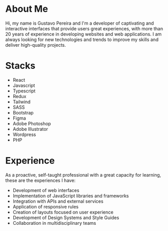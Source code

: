 # About Me

Hi, my name is Gustavo Pereira and I'm a developer of captivating and interactive interfaces that provide users great experiences, with more than 20 years of experience in developing websites and web applications. I am always looking for new technologies and trends to improve my skills and deliver high-quality projects.

# Stacks
- React
- Javascript
- Typescript
- Redux
- Tailwind
- SASS
- Bootstrap
- Figma
- Adobe Photoshop
- Adobe Illustrator
- Wordpress
- PHP

# Experience
As a proactive, self-taught professional with a great capacity for learning, these are the experiences I have:
- Development of web interfaces
- Implementation of JavaScript libraries and frameworks
- Integration with APIs and external services
- Application of responsive rules
- Creation of layouts focused on user experience
- Development of Design Systems and Style Guides
- Collaboration in multidisciplinary teams

<!--
**gugarosp/gugarosp** is a ✨ _special_ ✨ repository because its `README.md` (this file) appears on your GitHub profile.

Here are some ideas to get you started:

- 🔭 I’m currently working on ...
- 🌱 I’m currently learning ...
- 👯 I’m looking to collaborate on ...
- 🤔 I’m looking for help with ...
- 💬 Ask me about ...
- 📫 How to reach me: ...
- 😄 Pronouns: ...
- ⚡ Fun fact: ...
- Hi there 👋
-->
